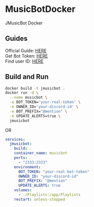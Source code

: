 # MusicBotDocker
JMusicBot Docker

## Guides
Official Guide: [HERE](https://jmusicbot.com/setup/)<br/>
Get Bot Token: [HERE](https://jmusicbot.com/getting-a-bot-token/)<br/>
Find user ID: [HERE](https://jmusicbot.com/finding-your-user-id/)

## Build and Run
```bash
docker build -t jmusicbot .
docker run -d \
  --name musicbot \
  -e BOT_TOKEN='your-real-token' \
  -e OWNER_ID='your-discord-id' \
  -e BOT_PREFIX="@mention" \
  -e UPDATE_ALERTS=true \
  jmusicbot
```
OR

```yaml
services:
  jmusicbot:
    build: .
    container_name: musicbot
    ports:
      - "2333:2333"
    environment:
      BOT_TOKEN: "your-real-bot-token"
      OWNER_ID: "your-discord-id"
      BOT_PREFIX: "@mention"
      UPDATE_ALERTS: true
    volumes:
      - ./Playlists:/app/Playlists
    restart: unless-stopped
```
